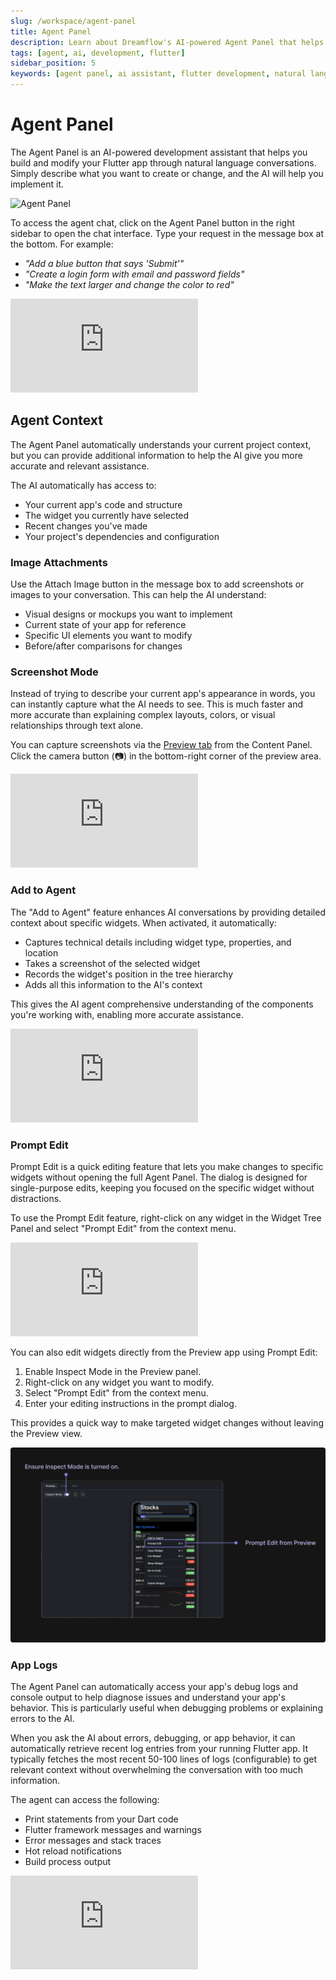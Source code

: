```yaml
---
slug: /workspace/agent-panel
title: Agent Panel
description: Learn about Dreamflow's AI-powered Agent Panel that helps you build and modify Flutter apps through natural language conversations
tags: [agent, ai, development, flutter]
sidebar_position: 5
keywords: [agent panel, ai assistant, flutter development, natural language, code generation, dreamflow interface, development environment]
---
```


# Agent Panel

The Agent Panel is an AI-powered development assistant that helps you build and modify your Flutter app through natural language conversations. Simply describe what you want to create or change, and the AI will help you implement it.

![Agent Panel](imgs/agent-panel.avif)


To access the agent chat, click on the Agent Panel button in the right sidebar to open the chat interface. Type your request in the message box at the bottom. For example:

- *"Add a blue button that says 'Submit'"*
- *"Create a login form with email and password fields"*
- *"Make the text larger and change the color to red"*


<div style={{
    position: 'relative',
    paddingBottom: 'calc(50.67989417989418% + 41px)', // Keeps the aspect ratio and additional padding
    height: 0,
    width: '100%'}}>
    <iframe 
        src="https://demo.arcade.software/Xj4dOa9cBRVeLkIHq1vH?embed&show_copy_link=true"
        title=""
        style={{
            position: 'absolute',
            top: 0,
            left: 0,
            width: '100%',
            height: '100%',
            colorScheme: 'light'
        }}
        frameBorder="0"
        loading="lazy"
        webkitAllowFullScreen
        mozAllowFullScreen
        allowFullScreen
        allow="clipboard-write">
    </iframe>
</div>
<p></p>

## Agent Context

The Agent Panel automatically understands your current project context, but you can provide additional information to help the AI give you more accurate and relevant assistance.

The AI automatically has access to:
- Your current app's code and structure
- The widget you currently have selected
- Recent changes you've made
- Your project's dependencies and configuration



### Image Attachments

Use the Attach Image button in the message box to add screenshots or images to your conversation. This can help the AI understand:

- Visual designs or mockups you want to implement
- Current state of your app for reference
- Specific UI elements you want to modify
- Before/after comparisons for changes

### Screenshot Mode

Instead of trying to describe your current app's appearance in words, you can instantly capture what the AI needs to see. This is much faster and more accurate than explaining complex layouts, colors, or visual relationships through text alone.

You can capture screenshots via the [Preview tab](../workspace/content-panel.md#app-preview) from the Content Panel. Click the camera button (📷) in the bottom-right corner of the preview area.


<div style={{
    position: 'relative',
    paddingBottom: 'calc(50.67989417989418% + 41px)', // Keeps the aspect ratio and additional padding
    height: 0,
    width: '100%'}}>
    <iframe 
        src="https://demo.arcade.software/Bo9qrHzNh76LHqk8yaIb?embed&show_copy_link=true"
        title=""
        style={{
            position: 'absolute',
            top: 0,
            left: 0,
            width: '100%',
            height: '100%',
            colorScheme: 'light'
        }}
        frameborder="0"
        loading="lazy"
        webkitAllowFullScreen
        mozAllowFullScreen
        allowFullScreen
        allow="clipboard-write">
    </iframe>
</div>
<p></p>

### Add to Agent

The "Add to Agent" feature enhances AI conversations by providing detailed context about specific widgets. When activated, it automatically:

- Captures technical details including widget type, properties, and location
- Takes a screenshot of the selected widget
- Records the widget's position in the tree hierarchy
- Adds all this information to the AI's context

This gives the AI agent comprehensive understanding of the components you're working with, enabling more accurate assistance.



<div style={{
    position: 'relative',
    paddingBottom: 'calc(50.67989417989418% + 41px)', // Keeps the aspect ratio and additional padding
    height: 0,
    width: '100%'}}>
    <iframe 
        src="https://demo.arcade.software/yP3ORGR1dWgcdgrYBZCR?embed&show_copy_link=true"
        title=""
        style={{
            position: 'absolute',
            top: 0,
            left: 0,
            width: '100%',
            height: '100%',
            colorScheme: 'light'
        }}
        frameborder="0"
        loading="lazy"
        webkitAllowFullScreen
        mozAllowFullScreen
        allowFullScreen
        allow="clipboard-write">
    </iframe>
</div>
<p></p>

### Prompt Edit

Prompt Edit is a quick editing feature that lets you make changes to specific widgets without opening the full Agent Panel. The dialog is designed for single-purpose edits, keeping you focused on the specific widget without distractions.

To use the Prompt Edit feature, right-click on any widget in the Widget Tree Panel and select "Prompt Edit" from the context menu.

<div style={{
    position: 'relative',
    paddingBottom: 'calc(50.67989417989418% + 41px)', // Keeps the aspect ratio and additional padding
    height: 0,
    width: '100%'}}>
    <iframe 
        src="https://demo.arcade.software/iIBUpuGKNRqtq8Pcdc8t?embed&show_copy_link=true"
        title=""
        style={{
            position: 'absolute',
            top: 0,
            left: 0,
            width: '100%',
            height: '100%',
            colorScheme: 'light'
        }}
        frameborder="0"
        loading="lazy"
        webkitAllowFullScreen
        mozAllowFullScreen
        allowFullScreen
        allow="clipboard-write">
    </iframe>
</div>
<p></p>

You can also edit widgets directly from the Preview app using Prompt Edit:

1. Enable Inspect Mode in the Preview panel.
2. Right-click on any widget you want to modify.
3. Select "Prompt Edit" from the context menu.
4. Enter your editing instructions in the prompt dialog.

This provides a quick way to make targeted widget changes without leaving the Preview view.

![Prompt Edit](imgs/prompt-edit-inspect.png)

### App Logs

The Agent Panel can automatically access your app's debug logs and console output to help diagnose issues and understand your app's behavior. This is particularly useful when debugging problems or explaining errors to the AI.

When you ask the AI about errors, debugging, or app behavior, it can automatically retrieve recent log entries from your running Flutter app. It typically fetches the most recent 50-100 lines of logs (configurable) to get relevant context without overwhelming the conversation with too much information.

The agent can access the following: 
- Print statements from your Dart code
- Flutter framework messages and warnings
- Error messages and stack traces
- Hot reload notifications
- Build process output

<div style={{
    position: 'relative',
    paddingBottom: 'calc(50.67989417989418% + 41px)', // Keeps the aspect ratio and additional padding
    height: 0,
    width: '100%'}}>
    <iframe 
        src="https://demo.arcade.software/M1UYHHbJlKX8SCmraYtt?embed&show_copy_link=true"
        title=""
        style={{
            position: 'absolute',
            top: 0,
            left: 0,
            width: '100%',
            height: '100%',
            colorScheme: 'light'
        }}
        frameborder="0"
        loading="lazy"
        webkitAllowFullScreen
        mozAllowFullScreen
        allowFullScreen
        allow="clipboard-write">
    </iframe>
</div>
<p></p>



